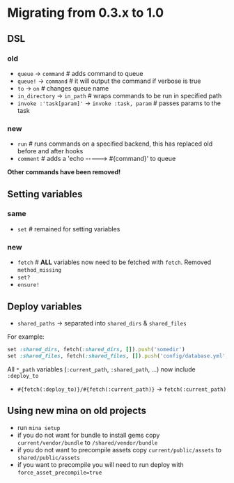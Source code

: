 # Migrating from 0.3.x to 1.0

## DSL

### old
* `queue`         -> `command`  # adds command to queue
* `queue!`        -> `command`  # it will output the command if verbose is true
* `to`            -> `on`       # changes queue name
* `in_directory`  -> `in_path`  # wraps commands to be run in specified path
* `invoke :'task[param]'` -> `invoke :task, param`  # passes params to the task

### new
* `run`                         # runs commands on a specified backend, this has replaced old before and after hooks
* `comment`                     # adds a 'echo -----> #{command}' to queue

**Other commands have been removed!**

## Setting variables

### same
* `set`                         # remained for setting variables

### new
* `fetch`                       # **ALL** variables now need to be fetched with `fetch`. Removed `method_missing`
* `set?`
* `ensure!`

## Deploy variables

* `shared_paths` -> separated into `shared_dirs` & `shared_files`

For example:

```rb
set :shared_dirs, fetch(:shared_dirs, []).push('somedir')
set :shared_files, fetch(:shared_files, []).push('config/database.yml', 'config/secrets.yml')
```

All `*_path` variables (`:current_path`, `:shared_path`, ...) now include `:deploy_to`
* `#{fetch(:deploy_to)}/#{fetch(:current_path)}` -> `fetch(:current_path)`

## Using new mina on old projects

* run `mina setup`
* if you do not want for bundle to install gems copy `current/vendor/bundle` to `/shared/vendor/bundle`
* if you do not want to precompile assets copy `current/public/assets` to `shared/public/assets`
* if you want to precompile you will need to run deploy with `force_asset_precompile=true`
